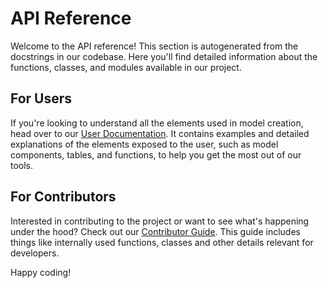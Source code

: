 # API Reference

Welcome to the API reference! This section is autogenerated from the docstrings in our codebase. Here you'll find detailed information about the functions, classes, and modules available in our project.

## For Users

If you're looking to understand all the elements used in model creation, head over to our [User Documentation](user.md). It contains examples and detailed explanations of the elements exposed to the user, such as model components, tables, and functions, to help you get the most out of our tools.

## For Contributors

Interested in contributing to the project or want to see what's happening under the hood? Check out our [Contributor Guide](developer.md). This guide includes things like internally used functions, classes and other details relevant for developers.

Happy coding!
